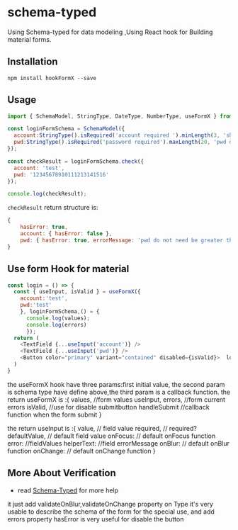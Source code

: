 # schema-typed

Using Schema-typed for data modeling ,Using React hook for Building material forms.

## Installation

```
npm install hookFormX --save
```

## Usage

```js
import { SchemaModel, StringType, DateType, NumberType, useFormX } from 'hookFormX';

const loginFormSchema = SchemaModel({
  account:StringType().isRequired('account required ').minLength(3, 'should not be less than 3').checkOnChange(),
  pwd:StringType().isRequired('password required').maxLength(20, 'pwd do not need be greater than 20').checkOnBlur().checkOnBlur()
});

const checkResult = loginFormSchema.check({
  account: 'test',
  pwd: '12345678910111213141516'
});

console.log(checkResult);
```

`checkResult` return structure is:

```js
{
    hasError: true,
    account: { hasError: false },
    pwd: { hasError: true, errorMessage: 'pwd do not need be greater than 20' }
}
```

## Use form Hook for material

```js
const login = () => {
  const { useInput, isValid } = useFormX({
    account:'test',
    pwd:'test'
    }, loginFormSchema,() = {
      console.log(values);
      console.log(errors)
      });
  return (
    <TextField {...useInput('account')} />
    <TextField {...useInput('pwd')} />
    <Button color="primary" variant="contained" disabled={isValid}>  login  </Button>
  )
}
```
 the useFormX hook have three params:first initial value, the second param is schema type have define above,the third param is a callback function.
 the return useFormX is :{
    values, //form values
    useInput,
    errors, //form current errors
    isValid,  //use for disable submitbutton
    handleSubmit //callback function when the form submit
  }


  the return useInput is :{
    value,          // field value
    required,       // required?
    defaultValue,   // default field value
    onFocus:        // default onFocus function
    error:          //fieldValues
    helperText:     //field errorMessage
    onBlur:         // default onBlur function
    onChange:       // default onChange function
  }

## More About Verification
- read [Schema-Typed](https://github.com/rsuite/schema-typed) for more help

it just add validateOnBlur,validateOnChange property on Type it's very usable to describe the schema of the form for the special use, and add errors property hasError is very useful for disable the button
 



